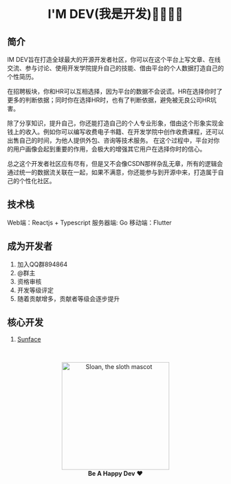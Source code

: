 <div align="center">
  <h1>I'M DEV(我是开发)👩‍💻👨‍💻</h1>
</div>

## 简介
IM DEV旨在打造全球最大的开源开发者社区，你可以在这个平台上写文章、在线交流、参与讨论、使用开发学院提升自己的技能、借由平台的个人数据打造自己的个性简历。

在招聘板块，你和HR可以互相选择，因为平台的数据不会说谎。HR在选择你时了更多的判断依据；同时你在选择HR时，也有了判断依据，避免被无良公司HR坑害。

除了分享知识，提升自己，你还能打造自己的个人专业形象，借由这个形象实现金钱上的收入。例如你可以编写收费电子书籍、在开发学院中创作收费课程，还可以出售自己的时间，为他人提供外包、咨询等技术服务。
在这个过程中，平台对你的用户画像会起到重要的作用，会极大的增强其它用户在选择你时的信心。

总之这个开发者社区应有尽有，但是又不会像CSDN那样杂乱无章，所有的逻辑会通过统一的数据流关联在一起，如果不满意，你还能参与到开源中来，打造属于自己的个性化社区。

## 技术栈
Web端：Reactjs + Typescript
服务器端: Go
移动端：Flutter

## 成为开发者
1. 加入QQ群894864
2. @群主
3. 资格审核
4. 开发等级评定
5. 随着贡献增多，贡献者等级会逐步提升

## 核心开发
1. [Sunface](https://github.com/sunface)


<br>

<p align="center">
  <img alt="Sloan, the sloth mascot" width="250px" src="https://thepracticaldev.s3.amazonaws.com/uploads/user/profile_image/31047/af153cd6-9994-4a68-83f4-8ddf3e13f0bf.jpg">
  <br>
  <strong>Be A Happy Dev</strong> ❤️
</p>
